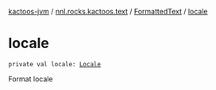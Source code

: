[kactoos-jvm](../../index.md) / [nnl.rocks.kactoos.text](../index.md) / [FormattedText](index.md) / [locale](./locale.md)

# locale

`private val locale: `[`Locale`](http://docs.oracle.com/javase/8/docs/api/java/util/Locale.html)

Format locale

